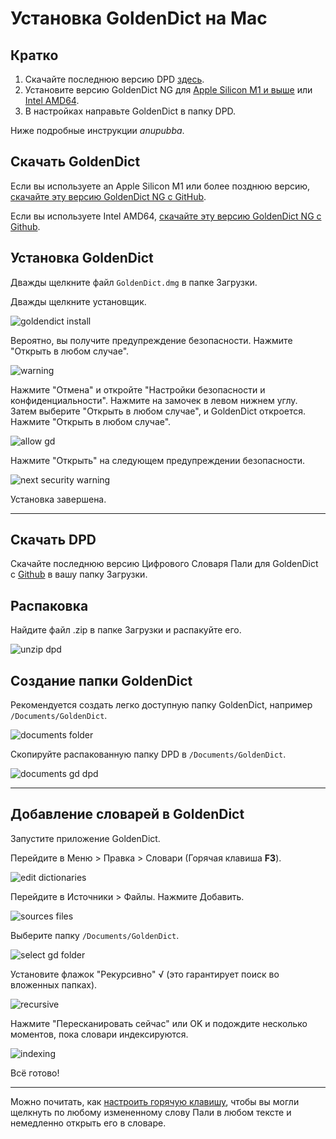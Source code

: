 # Установка GoldenDict на Mac

## Кратко

1. Скачайте последнюю версию DPD [здесь](https://github.com/sasanarakkha/dpd-db-sbs/releases/latest/).
2. Установите версию GoldenDict NG для [Apple Silicon M1 и выше](https://github.com/xiaoyifang/goldendict-ng/releases/download/v24.05.05-LiXia.ecd1138c/GoldenDict-24.05.05-Qt6.7.0-arm64.dmg) или [Intel AMD64](https://github.com/xiaoyifang/goldendict-ng/releases/download/v24.05.05-LiXia.ecd1138c/GoldenDict-24.05.05-Qt6.7.0-x86_64.dmg).
3. В настройках направьте GoldenDict в папку DPD.

Ниже подробные инструкции *anupubba*.

## Скачать GoldenDict

Если вы используете an Apple Silicon M1 или более позднюю версию, [скачайте эту версию GoldenDict NG с GitHub](https://github.com/xiaoyifang/goldendict-ng/releases/download/v24.05.05-LiXia.ecd1138c/GoldenDict-24.05.05-Qt6.7.0-arm64.dmg).

Если вы используете Intel AMD64, [скачайте эту версию GoldenDict NG с Github](https://github.com/xiaoyifang/goldendict-ng/releases/download/v24.05.05-LiXia.ecd1138c/GoldenDict-24.05.05-Qt6.7.0-x86_64.dmg).

<!-- Более подробную информацию о последней версии GoldenDict для Mac можно найти [здесь](https://github.com/goldendict/goldendict/wiki/Early-Access-Builds-for-Mac-OS-X).-->

## Установка GoldenDict

Дважды щелкните файл `GoldenDict.dmg` в папке Загрузки.

<!-- [download gd](../pics/mac-install/download%20gd.png)-->

Дважды щелкните установщик.

![goldendict install](../pics/mac-install/goldendict%20install.png)

Вероятно, вы получите предупреждение безопасности. Нажмите "Открыть в любом случае".

![warning](../pics/mac-install/warning.png)

Нажмите "Отмена" и откройте "Настройки безопасности и конфиденциальности". Нажмите на замочек в левом нижнем углу. Затем выберите "Открыть в любом случае", и GoldenDict откроется. Нажмите "Открыть в любом случае".

![allow gd](../pics/mac-install/allow%20gd.png)

Нажмите "Открыть" на следующем предупреждении безопасности.

![next security warning](../pics/mac-install/next%20security%20warning.png)

Установка завершена.

---

## Скачать DPD

Скачайте последнюю версию Цифрового Словаря Пали для GoldenDict с [Github](https://github.com/sasanarakkha/dpd-db-sbs/releases/latest/) в вашу папку Загрузки.

## Распаковка

Найдите файл .zip в папке Загрузки и распакуйте его.

![unzip dpd](../pics/mac-install/unzip%20dpd.png)

## Создание папки GoldenDict

Рекомендуется создать легко доступную папку GoldenDict, например `/Documents/GoldenDict`.

![documents folder](../pics/mac-install/documents%20folder.png)

Скопируйте распакованную папку DPD в `/Documents/GoldenDict`.

![documents gd dpd](../pics/mac-install/documents%20gd%20dpd.png)

---

## Добавление словарей в GoldenDict

Запустите приложение GoldenDict.

Перейдите в Меню > Правка > Словари (Горячая клавиша **F3**).

![edit dictionaries](../pics/mac-install/edit%20dictionaries.png)

Перейдите в Источники > Файлы. Нажмите Добавить.

![sources files](../pics/mac-install/sources%20files.png)

Выберите папку `/Documents/GoldenDict`.

![select gd folder](../pics/mac-install/select%20gd%20folder.png)

Установите флажок "Рекурсивно" √ (это гарантирует поиск во вложенных папках).

![recursive](../pics/mac-install/recursive.png)

Нажмите "Пересканировать сейчас" или OK и подождите несколько моментов, пока словари индексируются.

![indexing](../pics/mac-install/indexing.png)

Всё готово!

---

Можно почитать, как [настроить горячую клавишу](setup_hotkey.md), чтобы вы могли щелкнуть по любому измененному слову Пали в любом тексте и немедленно открыть его в словаре.